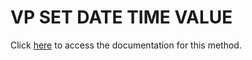 <!---->
# VP SET DATE TIME VALUE

Click [here](https://developer.4d.com/docs/20/ViewPro/method-list#vp-set-date-time-value) to access the documentation for this method.

